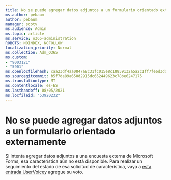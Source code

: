```yaml
---
title: No se puede agregar datos adjuntos a un formulario orientado externamente
ms.author: pebaum
author: pebaum
manager: scotv
ms.audience: Admin
ms.topic: article
ms.service: o365-administration
ROBOTS: NOINDEX, NOFOLLOW
localization_priority: Normal
ms.collection: Adm_O365
ms.custom:
- "9003121"
- "5901"
ms.openlocfilehash: caa23df4aa0847a8c31fc015e8c18859132a5a2c1ff7fe6d3dd98357671c3435
ms.sourcegitcommit: b5f7da89a650d2915dc652449623c78be6247175
ms.translationtype: MT
ms.contentlocale: es-ES
ms.lasthandoff: 08/05/2021
ms.locfileid: "53920232"
---
```

# <a name="unable-to-add-an-attachment-to-an-externally-facing-form"></a>No se puede agregar datos adjuntos a un formulario orientado externamente

Si intenta agregar datos adjuntos a una encuesta externa de Microsoft Forms, esa característica aún no está disponible. Para realizar un seguimiento del estado de esa solicitud de característica, vaya a [esta entrada UserVoice](https://go.microsoft.com/fwlink/?linkid=2133069)y agregue su voto.
